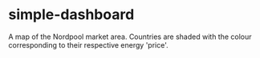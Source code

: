 # simple-dashboard

A map of the Nordpool market area. Countries are shaded with the colour corresponding to their respective energy 'price'.